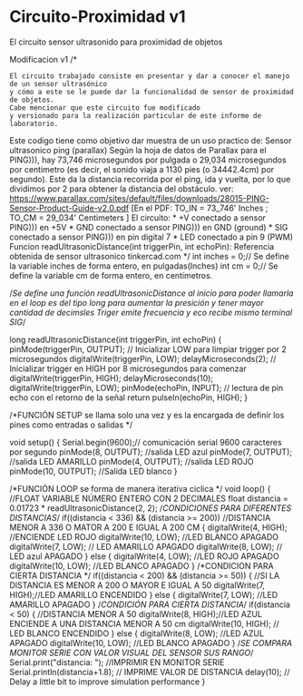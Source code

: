 # Circuito-Proximidad v1
El circuito sensor ultrasonido para proximidad de objetos

Modificacion v1
/*
   
 	El circuito trabajado consiste en presentar y dar a conocer el manejo de un sensor ultrasónico
    y cómo a este se le puede dar la funcionalidad de sensor de proximidad de objetos. 
    Cabe mencionar que este circuito fue modificado
    y versionado para la realización particular de este informe de laboratorio. 
  
   Este codigo tiene como objetivo dar muestra de un uso practico de:
   Sensor ultrasonico ping (parallax)
   Según la hoja de datos de Parallax para el PING))), 
   hay 73,746 microsegundos por pulgada o 29,034 microsegundos por centimetro 
   (es decir, el sonido viaja a 1130 pies (o 34442.4cm) por segundo). 
   Este da la distancia recorrida por el ping, ida y vuelta, 
   por lo que dividimos por 2 para obtener la distancia del obstáculo.
   ver: 
   https://www.parallax.com/sites/default/files/downloads/28015-PING-Sensor-Product-Guide-v2.0.pdf
        [En el PDF: TO_IN = 73_746' Inches ; TO_CM = 29_034' Centimeters ]
   El circuito:
     * +V conectado a sensor PING))) en +5V
     * GND conectado a sensor PING))) en GND (ground)
     * SIG conectado a sensor PING))) en pin digital 7
     * LED conectado a pin 9 (PWM)
   Funcion
   readUltrasonicDistance(int triggerPin, int echoPin): Referencia obtenida de sensor ultrasonico tinkercad.com
*/
int inches = 0;// Se define la variable inches de forma entero, en pulgadas(Inches)
int cm = 0;// Se define la variable cm de forma entero, en centimetros.

/*Se define una función readUltrasonicDistance al inicio 
para poder llamarla en el loop es del tipo long para 
aumentar la presición y tener mayor cantidad de decimsles 
Triger emite frecuencia y eco recibe mismo terminal SIG*/

long readUltrasonicDistance(int triggerPin, int echoPin)
{
  pinMode(triggerPin, OUTPUT);  // Inicializar LOW para limpiar trigger por 2 microsegundos
  digitalWrite(triggerPin, LOW);
  delayMicroseconds(2);
  // Inicializar trigger en HIGH por 8 microsegundos para comenzar
  digitalWrite(triggerPin, HIGH);
  delayMicroseconds(10);
  digitalWrite(triggerPin, LOW);
  pinMode(echoPin, INPUT);
  // lectura de pin echo con el retorno de la señal
  return pulseIn(echoPin, HIGH);
}


/*FUNCIÓN SETUP se llama solo una vez y es la encargada de definir los pines como entradas o salidas */

void setup()
{
  Serial.begin(9600);// comunicación serial 9600 caracteres por segundo
  pinMode(8, OUTPUT); //salida LED azul
  pinMode(7, OUTPUT); //salida LED AMARILLO
  pinMode(4, OUTPUT); //salida LED ROJO
  pinMode(10, OUTPUT); //Salida LED blanco
}

/*FUNCIÓN LOOP se forma de manera iterativa ciclica */
void loop()
{ 
 //FLOAT VARIABLE NÚMERO ENTERO CON 2 DECIMALES 
  float distancia = 0.01723 * readUltrasonicDistance(2, 2);
  /*CONDICIONES PARA DIFERENTES DISTANCIAS*/
  if((distancia < 336) && (distancia >= 200)) //DISTANCIA MENOR A 336 O MATOR A 200 E IGUAL A 200 CM
  {
    digitalWrite(4, HIGH); //ENCIENDE LED ROJO
    digitalWrite(10, LOW); //LED BLANCO APAGADO
    digitalWrite(7, LOW); // LED AMARILLO APAGADO
    digitalWrite(8, LOW); // LED azul APAGADO
  } 
  else {
    digitalWrite(4, LOW); //LED ROJO APAGADO
    digitalWrite(10, LOW); //LED BLANCO APAGADO
  }
  /*CONDICION PARA CIERTA DISTANCIA */
  if((distancia < 200) && (distancia >= 50)) { //SI LA DISTANCIA ES MENOR A 200 O MAYOR E IGUAL A 50
    digitalWrite(7, HIGH);//LED AMARILLO ENCENDIDO
  } 
  else {
    digitalWrite(7, LOW); //LED AMARILLO APAGADO
  }
  /*CONDICIÓN PARA CIERTA DISTANCIA*/
  if(distancia < 50) { //DISTANCIA MENOR A 50
    digitalWrite(8, HIGH);//LED AZUL ENCIENDE A UNA DISTANCIA MENOR A 50 cm
    digitalWrite(10, HIGH); // LED BLANCO ENCENDIDO
  } 
  else {
    digitalWrite(8, LOW); //LED AZUL APAGADO
    digitalWrite(10, LOW); //LED BLANCO APAGADO
  }
  /*SE COMPARA MONITOR SERIE CON VALOR VISUAL DEL SENSOR SUS RANGO*/
  Serial.print("distancia: "); //IMPRIMIR EN MONITOR SERIE
  Serial.println(distancia+1.8); // IMPRIME VALOR DE DISTANCIA 
  delay(10); // Delay a little bit to improve simulation performance
}

